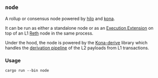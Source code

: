 ## `node`

A rollup or consensus node powered by [hilo] and [kona].

It can be run as either a standalone node or as an [Execution Extension][exex]
on top of an L1 [Reth][reth] node in the same process.

Under the hood, the node is powered by the [Kona-derive][kona] library which handles
the [derivation pipeline][derivation] of the L2 payloads from L1 transactions.

### Usage

```
cargo run --bin node
```

<!-- Links -->

[hilo]: https://github.com/op-rs/hilo
[kona]: https://github.com/op-rs/kona
[reth]: https://github.com/paradigmxyz/reth
[exex]: https://www.paradigm.xyz/2024/05/reth-exex
[opstack]: https://docs.optimism.io/
[derivation]: https://docs.optimism.io/stack/protocol/derivation-pipeline

